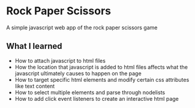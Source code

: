 # Rock Paper Scissors
A simple javascript web app of the rock paper scissors game

## What I learned
* How to attach javascript to html files
* How the location that javascript is added to html files affects what the javascript ultimately causes to happen on the page
* How to target specific html elements and modify certain css attributes like text content
* How to select multiple elements and parse through nodelists
* How to add click event listeners to create an interactive html page 

